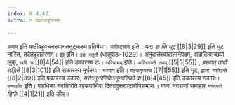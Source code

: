 ```yaml
---
index: 8.4.42
sutra: न पदान्ताट्टोरनाम्

---
```

   `अनाम्` इति षष्ठीबहुवचनस्यागतनुट्कस्य प्रतिषेधः। `आलिट्साये` इति। यदा _डः सि धुट्_ [[8|3|29]]  इति धुट नास्ति, तदैतदुदाहरणम्। `ईट्टे` इति। `इड स्तुतौ` (धातुपाठः-1029)। अनुदात्तेत्त्वादात्मनेपदम्, अदादित्वाच्छपो लुक्, `खरि च`  [[8|4|54]]  इति डकारस्य टः। `सर्पिष्टमम्` इति। `अतिशायने तमप्`  [[5|3|55]] , _ह्रस्वात्‌ तादौ तद्धिते_ [[8|3|101]]  इति सकारस्य मूर्धस्यः। `षज्णाम्` इति। `षट्चतुम्र्यश्च`  [[7|1|55]]  इति गुट्, `झलां णशोऽन्ते`  [[8|2|39]]  इति षकारस्य डकारः, _यरोऽनुनासिकेऽनुनासिको वा_ [[8|4|45]]  इति डकारस्य णकारः। `षण्णवतिः` इति। पडधिका नवतिरिति शाकपार्थिवा दित्वादुत्तरपदलोपिसमासः। षष्णां नगराणां समाहारः `षण्णगरी` _द्विगोः_ [[4|1|21]]  इति ङीप्॥